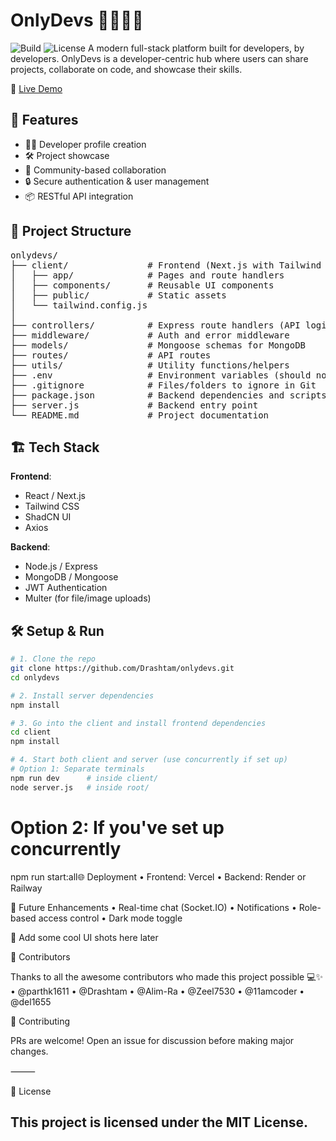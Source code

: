 # OnlyDevs 👩‍💻👨‍💻
![Build](https://img.shields.io/badge/build-passing-brightgreen)
![License](https://img.shields.io/badge/license-MIT-blue)
A modern full-stack platform built for developers, by developers. OnlyDevs is a developer-centric hub where users can share projects, collaborate on code, and showcase their skills.


🔗 [Live Demo](https://onlydevs.vercel.app)


## 🚀 Features

- 🧑‍💻 Developer profile creation
- 🛠️ Project showcase
- 💬 Community-based collaboration
- 🔒 Secure authentication & user management
- 📦 RESTful API integration

## 📂 Project Structure
<pre>
onlydevs/
├── client/               # Frontend (Next.js with Tailwind & ShadCN)
│   ├── app/              # Pages and route handlers
│   ├── components/       # Reusable UI components
│   ├── public/           # Static assets
│   └── tailwind.config.js
│
├── controllers/          # Express route handlers (API logic)
├── middleware/           # Auth and error middleware
├── models/               # Mongoose schemas for MongoDB
├── routes/               # API routes
├── utils/                # Utility functions/helpers
├── .env                  # Environment variables (should not be committed)
├── .gitignore            # Files/folders to ignore in Git
├── package.json          # Backend dependencies and scripts
├── server.js             # Backend entry point
└── README.md             # Project documentation
</pre>

## 🏗️ Tech Stack

**Frontend**:		
- React / Next.js
- Tailwind CSS
- ShadCN UI
- Axios

**Backend**:
- Node.js / Express
- MongoDB / Mongoose
- JWT Authentication
- Multer (for file/image uploads)


## 🛠️ Setup & Run

```bash
# 1. Clone the repo
git clone https://github.com/Drashtam/onlydevs.git
cd onlydevs

# 2. Install server dependencies
npm install

# 3. Go into the client and install frontend dependencies
cd client
npm install

# 4. Start both client and server (use concurrently if set up)
# Option 1: Separate terminals
npm run dev      # inside client/
node server.js   # inside root/
```

# Option 2: If you've set up concurrently
npm run start:all🌐 Deployment
	•	Frontend: Vercel
	•	Backend: Render or Railway

🧠 Future Enhancements
	•	Real-time chat (Socket.IO)
	•	Notifications
	•	Role-based access control
	•	Dark mode toggle

📸 
Add some cool UI shots here later

👥 Contributors

Thanks to all the awesome contributors who made this project possible 💻✨
	•	@parthk1611
	•	@Drashtam
	•	@Alim-Ra
	•	@Zeel7530
	•	@11amcoder
	•	@del1655

🙌 Contributing

PRs are welcome! Open an issue for discussion before making major changes.


⸻

📄 License

This project is licensed under the MIT License.
---
